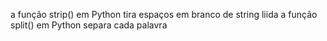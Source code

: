 a função strip() em Python tira espaços em branco de string liida
a função split() em Python separa cada palavra

